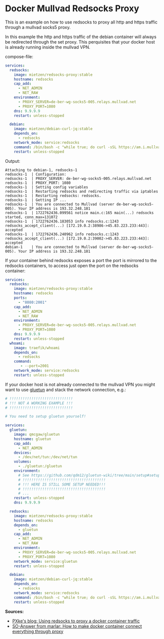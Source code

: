 # Docker Mullvad Redsocks Proxy

This is an example on how to use redsocks to proxy all http and https traffic through a mullvad socks5 proxy.

In this example the http and https traffic of the debian container will always be redirected through the set proxy. This perquisites that your docker host is already running inside the mullvad VPN.

compose-file:
```yaml
services:
  redsocks:
    image: mietzen/redsocks-proxy:stable
    hostname: redsocks
    cap_add:
      - NET_ADMIN
      - NET_RAW
    environment:
      - PROXY_SERVER=de-ber-wg-socks5-005.relays.mullvad.net
      - PROXY_PORT=1080
    dns: 9.9.9.9
    restart: unless-stopped

  debian:
    image: mietzen/debian-curl-jq:stable
    depends_on:
      - redsocks
    network_mode: service:redsocks
    command: /bin/bash -c "while true; do curl -sSL https://am.i.mullvad.net/connected && sleep 10; done"
    restart: unless-stopped
```

Output:

```shell
Attaching to debian-1, redsocks-1
redsocks-1  | Configuration:
redsocks-1  | PROXY_SERVER: de-ber-wg-socks5-005.relays.mullvad.net
redsocks-1  | PROXY_PORT: 1080
redsocks-1  | Setting config variables
redsocks-1  | Restarting redsocks and redirecting traffic via iptables
redsocks-1  | Restarting redsocks: redsocks.
redsocks-1  | Getting IP ...
redsocks-1  | You are connected to Mullvad (server de-ber-wg-socks5-005). Your IP address is 193.32.248.181
redsocks-1  | 1722762436.099561 notice main.c:165 main(...) redsocks started, conn_max=131072
redsocks-1  | 1722762436.183053 info redsocks.c:1243 redsocks_accept_client(...) [172.19.0.2:38986->45.83.223.233:443]: accepted
redsocks-1  | 1722762436.240962 info redsocks.c:1243 redsocks_accept_client(...) [172.19.0.2:39002->45.83.223.233:443]: accepted
debian-1    | You are connected to Mullvad (server de-ber-wg-socks5-005). Your IP address is 193.32.248.181
```

If your container behind redsocks exposes a port the port is mirrored to the redsocks containers, to access just open the port on the redsocks container:

```yaml
services:
  redsocks:
    image: mietzen/redsocks-proxy:stable
    hostname: redsocks
    ports:
      - "8080:2001"
    cap_add:
      - NET_ADMIN
      - NET_RAW
    environment:
      - PROXY_SERVER=de-ber-wg-socks5-005.relays.mullvad.net
      - PROXY_PORT=1080
    dns: 9.9.9.9
    restart: unless-stopped
  whoami:
    image: traefik/whoami
    depends_on:
      - redsocks
    command:
       - --port=2001
    network_mode: service:redsocks
    restart: unless-stopped
```

If your docker host is not already connected to the mullvad VPN you might want to use [gluetun](https://hub.docker.com/r/qmcgaw/gluetun) and stack the network connection, e.g.:

```yaml
# !!!!!!!!!!!!!!!!!!!!!!!!!!!!!
# !!! NOT A WORKING EXAMPLE !!!
# !!!!!!!!!!!!!!!!!!!!!!!!!!!!!

# You need to setup gluetun yourself!

services:
  gluetun:
    image: qmcgaw/gluetun
    hostname: gluetun
    cap_add:
      - NET_ADMIN
    devices:
      - /dev/net/tun:/dev/net/tun
    volumes:
      - ./gluetun:/gluetun
    environment:
      # See https://github.com/qdm12/gluetun-wiki/tree/main/setup#setup
      # !!!!!!!!!!!!!!!!!!!!!!!!!!!!!!!!!!!!!!
      # !!! HERE IS STILL SOME SETUP NEEDED!!!
      # !!!!!!!!!!!!!!!!!!!!!!!!!!!!!!!!!!!!!!
      # ...
    restart: unless-stopped
    dns: 9.9.9.9

  redsocks:
    image: mietzen/redsocks-proxy:stable
    hostname: redsocks
    depends_on:
      - gluetun
    cap_add:
      - NET_ADMIN
      - NET_RAW
    environment:
      - PROXY_SERVER=de-ber-wg-socks5-005.relays.mullvad.net
      - PROXY_PORT=1080
    network_mode: service:gluetun
    restart: unless-stopped

  debian:
    image: mietzen/debian-curl-jq:stable
    depends_on:
      - redsocks
    network_mode: service:redsocks
    command: /bin/bash -c "while true; do curl -sSL https://am.i.mullvad.net/connected && sleep 10; done"
    restart: unless-stopped
```

**Sources:**
- [PXke's blog: Using redsocks to proxy a docker container traffic](https://web.archive.org/web/20240302223218/https://blog.pxke.me/redsocksdocker.html)
- [SO-Answer from marlar: How to make docker container connect everything through proxy](https://stackoverflow.com/a/71099635)
